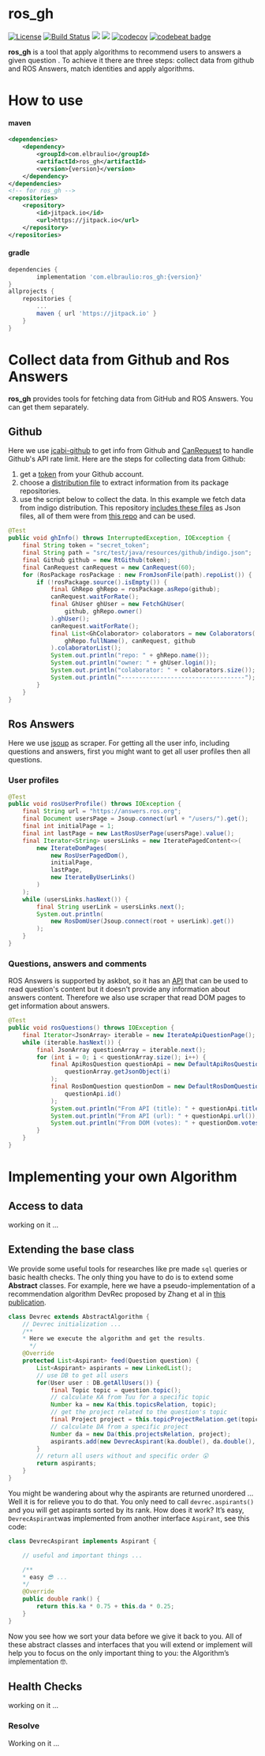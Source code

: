 # ros_gh
[![License](https://img.shields.io/badge/license-MIT-green.svg)](https://github.com/elbraulio/ros_gh/blob/master/LICENSE)  [![Build Status](https://travis-ci.org/elbraulio/ros_gh.svg?branch=master)](https://travis-ci.org/elbraulio/ros_gh) [![](https://jitpack.io/v/com.elbraulio/ros_gh.svg)](https://jitpack.io/#com.elbraulio/ros_gh) [![](https://img.shields.io/badge/javadocs-ok-green.svg)](https://jitpack.io/com/elbraulio/ros_gh/latest/javadoc/) [![codecov](https://codecov.io/gh/elbraulio/ros_gh/branch/master/graph/badge.svg)](https://codecov.io/gh/elbraulio/ros_gh) [![codebeat  badge](https://codebeat.co/badges/509ed37d-0128-4ca3-9dfb-33e861b5e1e3)](https://codebeat.co/projects/github-com-elbraulio-ros_gh-master)

**ros_gh** is a tool that apply algorithms to recommend users to answers a given question . To achieve it there are three steps: collect data from github and ROS Answers, match identities and apply algorithms.

# How to use

#### maven

```xml
<dependencies>
    <dependency>
        <groupId>com.elbraulio</groupId>
        <artifactId>ros_gh</artifactId>
        <version>{version}</version>
    </dependency>
</dependencies>
<!-- for ros_gh -->
<repositories>
	<repository>
	    <id>jitpack.io</id>
	    <url>https://jitpack.io</url>
	</repository>
</repositories>
```



#### gradle

```groovy
dependencies {
        implementation 'com.elbraulio:ros_gh:{version}'
}
allprojects {
	repositories {
		...
		maven { url 'https://jitpack.io' }
	}
}
```



# Collect data from Github and Ros Answers

**ros_gh** provides tools for fetching data from GitHub and ROS Answers. You can get them separately.

## Github

Here we use [jcabi-github](https://github.com/jcabi/jcabi-github) to get info from Github and [CanRequest](https://github.com/elbraulio/ros_gh/blob/master/src/test/java/org/elbraulio/rosgh/tools/CanRequestTest.java) to handle Github's API rate limit. Here are the steps for collecting data from Github:

1. get a [token](https://github.com/settings/tokens) from your Github account.
2. choose a [distribution file](https://github.com/elbraulio/ros_gh/tree/master/src/test/java/resources/github) to extract information from its package repositories.
3. use the script below to collect the data. In this example we fetch data from indigo distribution. This repository [includes these files](https://github.com/elbraulio/ros_gh/tree/master/src/test/resources/github) as Json files, all of them were from [this repo](https://github.com/ros/rosdistro) and can be used.

```java
@Test
public void ghInfo() throws InterruptedException, IOException {
    final String token = "secret_token";
    final String path = "src/test/java/resources/github/indigo.json";
    final Github github = new RtGithub(token);
    final CanRequest canRequest = new CanRequest(60);
    for (RosPackage rosPackage : new FromJsonFile(path).repoList()) {
        if (!rosPackage.source().isEmpty()) {
            final GhRepo ghRepo = rosPackage.asRepo(github);
            canRequest.waitForRate();
            final GhUser ghUser = new FetchGhUser(
                github, ghRepo.owner()
            ).ghUser();
            canRequest.waitForRate();
            final List<GhColaborator> colaborators = new Colaborators(
                ghRepo.fullName(), canRequest, github
            ).colaboratorList();
            System.out.println("repo: " + ghRepo.name());
            System.out.println("owner: " + ghUser.login());
            System.out.println("colaborator: " + colaborators.size());
            System.out.println("-----------------------------------");
        }
    }
}
```

## Ros Answers

Here we use [jsoup](https://jsoup.org) as scraper. For getting all the user info, including questions and answers, first you might want to get all user profiles then all questions. 

### User profiles

```java
@Test
public void rosUserProfile() throws IOException {
    final String url = "https://answers.ros.org";
    final Document usersPage = Jsoup.connect(url + "/users/").get();
    final int initialPage = 1;
    final int lastPage = new LastRosUserPage(usersPage).value();
    final Iterator<String> usersLinks = new IteratePagedContent<>(
        new IterateDomPages(
            new RosUserPagedDom(),
            initialPage,
            lastPage,
            new IterateByUserLinks()
        )
    );
    while (usersLinks.hasNext()) {
        final String userLink = usersLinks.next();
        System.out.println(
            new RosDomUser(Jsoup.connect(root + userLink).get())
        );
    }
}
```

### Questions, answers and comments

ROS Answers is supported by askbot, so it has an [API](https://github.com/ASKBOT/askbot-devel/blob/master/askbot/doc/source/api.rst) that can be used to read question's content but it doesn't provide any information about answers content. Therefore we also use scraper that read DOM pages to get information about answers.

```java
@Test
public void rosQuestions() throws IOException {
    final Iterator<JsonArray> iterable = new IterateApiQuestionPage();
    while (iterable.hasNext()) {
        final JsonArray questionArray = iterable.next();
        for (int i = 0; i < questionArray.size(); i++) {
            final ApiRosQuestion questionApi = new DefaultApiRosQuestion(
                questionArray.getJsonObject(i)
            );
            final RosDomQuestion questionDom = new DefaultRosDomQuestion(
                questionApi.id()
            );
            System.out.println("From API (title): " + questionApi.title());
            System.out.println("From API (url): " + questionApi.url());
            System.out.println("From DOM (votes): " + questionDom.votes());
        }
    }
}
```

# Implementing your own Algorithm
## Access to data
working on it ...

## Extending the base class
We provide some useful tools for researches  like pre made `sql` queries or basic health checks. The only thing you have to do is to extend some **Abstract**  classes.  For example, here we have a pseudo-implementation of a recommendation algorithm DevRec  proposed by Zhang et al in [this publication](https://www.semanticscholar.org/paper/DevRec%3A-A-Developer-Recommendation-System-for-Open-Zhang-Wang/019dab303f95a4eae9e408dbee7ac0d7b9917249).
```java
class Devrec extends AbstractAlgorithm {
    // Devrec initialization ...
    /**
    * Here we execute the algorithm and get the results. 
	  */
    @Override
    protected List<Aspirant> feed(Question question) {
        List<Aspirant> aspirants = new LinkedList();
        // use DB to get all users
        for(User user : DB.getAllUsers()) {
            final Topic topic = question.topic();
            // calculate KA from Tuu for a specific topic
            Number ka = new Ka(this.topicsRelation, topic);
            // get the project related to the question's topic
            final Project project = this.topicProjectRelation.get(topic);
            // calculate DA from a specific project
            Number da = new Da(this.projectsRelation, project);
            aspirants.add(new DevrecAspirant(ka.double(), da.double(), user));
        }
        // return all users without and specific order 😮
        return aspirants;
    }
}
```
You might be wandering about why the aspirants are returned unordered … Well it is for relieve you to do that. You only need to call `devrec.aspirants()` and you will get aspirants sorted by its rank. How does it work? It’s easy, `DevrecAspirant`was implemented from another interface `Aspirant`, see this code:
```java
class DevrecAspirant implements Aspirant {

    // useful and important things ...

    /**
    * easy 😎 ...
    */
    @Override
    public double rank() {
        return this.ka * 0.75 + this.da * 0.25;
    }
}
```
Now you see how we sort your data before we give it  back to you. All of these abstract classes and interfaces that you will extend or implement will help you to focus on the only important thing to you: the Algorithm’s implementation  🤓.

## Health Checks
working on it ...
### Resolve
Working on it …
